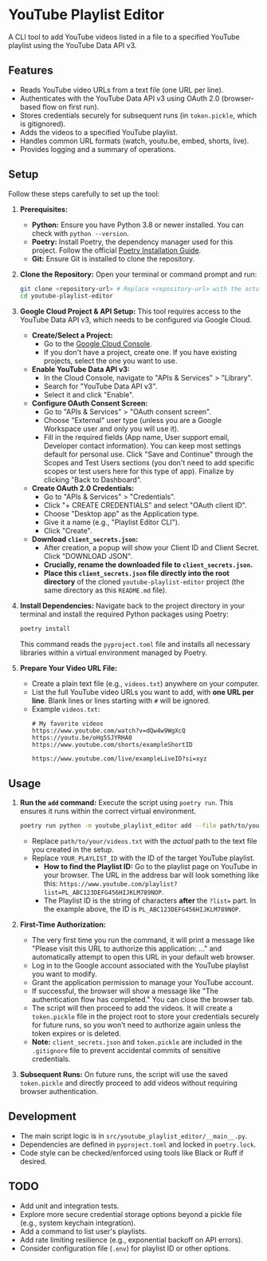# YouTube Playlist Editor

A CLI tool to add YouTube videos listed in a file to a specified YouTube playlist using the YouTube Data API v3.

## Features

*   Reads YouTube video URLs from a text file (one URL per line).
*   Authenticates with the YouTube Data API v3 using OAuth 2.0 (browser-based flow on first run).
*   Stores credentials securely for subsequent runs (in `token.pickle`, which is gitignored).
*   Adds the videos to a specified YouTube playlist.
*   Handles common URL formats (watch, youtu.be, embed, shorts, live).
*   Provides logging and a summary of operations.

## Setup

Follow these steps carefully to set up the tool:

1.  **Prerequisites:**
    *   **Python:** Ensure you have Python 3.8 or newer installed. You can check with `python --version`.
    *   **Poetry:** Install Poetry, the dependency manager used for this project. Follow the official [Poetry Installation Guide](https://python-poetry.org/docs/#installation).
    *   **Git:** Ensure Git is installed to clone the repository.

2.  **Clone the Repository:**
    Open your terminal or command prompt and run:
    ```bash
    git clone <repository-url> # Replace <repository-url> with the actual URL if cloning
    cd youtube-playlist-editor
    ```

3.  **Google Cloud Project & API Setup:**
    This tool requires access to the YouTube Data API v3, which needs to be configured via Google Cloud.
    *   **Create/Select a Project:**
        *   Go to the [Google Cloud Console](https://console.cloud.google.com/).
        *   If you don't have a project, create one. If you have existing projects, select the one you want to use.
    *   **Enable YouTube Data API v3:**
        *   In the Cloud Console, navigate to "APIs & Services" > "Library".
        *   Search for "YouTube Data API v3".
        *   Select it and click "Enable".
    *   **Configure OAuth Consent Screen:**
        *   Go to "APIs & Services" > "OAuth consent screen".
        *   Choose "External" user type (unless you are a Google Workspace user and only you will use it).
        *   Fill in the required fields (App name, User support email, Developer contact information). You can keep most settings default for personal use. Click "Save and Continue" through the Scopes and Test Users sections (you don't need to add specific scopes or test users here for this type of app). Finalize by clicking "Back to Dashboard".
    *   **Create OAuth 2.0 Credentials:**
        *   Go to "APIs & Services" > "Credentials".
        *   Click "+ CREATE CREDENTIALS" and select "OAuth client ID".
        *   Choose "Desktop app" as the Application type.
        *   Give it a name (e.g., "Playlist Editor CLI").
        *   Click "Create".
    *   **Download `client_secrets.json`:**
        *   After creation, a popup will show your Client ID and Client Secret. Click "DOWNLOAD JSON".
        *   **Crucially, rename the downloaded file to `client_secrets.json`.**
        *   **Place this `client_secrets.json` file directly into the root directory** of the cloned `youtube-playlist-editor` project (the same directory as this `README.md` file).

4.  **Install Dependencies:**
    Navigate back to the project directory in your terminal and install the required Python packages using Poetry:
    ```bash
    poetry install
    ```
    This command reads the `pyproject.toml` file and installs all necessary libraries within a virtual environment managed by Poetry.

5.  **Prepare Your Video URL File:**
    *   Create a plain text file (e.g., `videos.txt`) anywhere on your computer.
    *   List the full YouTube video URLs you want to add, with **one URL per line**. Blank lines or lines starting with `#` will be ignored.
    *   Example `videos.txt`:
        ```
        # My favorite videos
        https://www.youtube.com/watch?v=dQw4w9WgXcQ
        https://youtu.be/oHg5SJYRHA0
        https://www.youtube.com/shorts/exampleShortID

        https://www.youtube.com/live/exampleLiveID?si=xyz
        ```

## Usage

1.  **Run the `add` command:**
    Execute the script using `poetry run`. This ensures it runs within the correct virtual environment.
    ```bash
    poetry run python -m youtube_playlist_editor add --file path/to/your/videos.txt --playlist-id YOUR_PLAYLIST_ID
    ```
    *   Replace `path/to/your/videos.txt` with the *actual* path to the text file you created in the setup.
    *   Replace `YOUR_PLAYLIST_ID` with the ID of the target YouTube playlist.
        *   **How to find the Playlist ID:** Go to the playlist page on YouTube in your browser. The URL in the address bar will look something like this: `https://www.youtube.com/playlist?list=PL_ABC123DEFG456HIJKLM789NOP`.
        *   The Playlist ID is the string of characters **after** the `?list=` part. In the example above, the ID is `PL_ABC123DEFG456HIJKLM789NOP`.

2.  **First-Time Authorization:**
    *   The very first time you run the command, it will print a message like "Please visit this URL to authorize this application: ..." and automatically attempt to open this URL in your default web browser.
    *   Log in to the Google account associated with the YouTube playlist you want to modify.
    *   Grant the application permission to manage your YouTube account.
    *   If successful, the browser will show a message like "The authentication flow has completed." You can close the browser tab.
    *   The script will then proceed to add the videos. It will create a `token.pickle` file in the project root to store your credentials securely for future runs, so you won't need to authorize again unless the token expires or is deleted.
    *   **Note:** `client_secrets.json` and `token.pickle` are included in the `.gitignore` file to prevent accidental commits of sensitive credentials.

3.  **Subsequent Runs:**
    On future runs, the script will use the saved `token.pickle` and directly proceed to add videos without requiring browser authentication.

## Development

*   The main script logic is in `src/youtube_playlist_editor/__main__.py`.
*   Dependencies are defined in `pyproject.toml` and locked in `poetry.lock`.
*   Code style can be checked/enforced using tools like Black or Ruff if desired.

## TODO

*   Add unit and integration tests.
*   Explore more secure credential storage options beyond a pickle file (e.g., system keychain integration).
*   Add a command to list user's playlists.
*   Add rate limiting resilience (e.g., exponential backoff on API errors).
*   Consider configuration file (`.env`) for playlist ID or other options.
